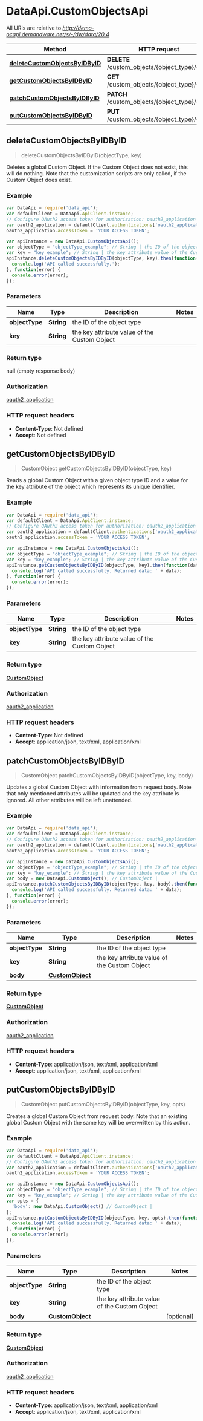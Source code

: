 # DataApi.CustomObjectsApi

All URIs are relative to *http://demo-ocapi.demandware.net/s/-/dw/data/20.4*

Method | HTTP request | Description
------------- | ------------- | -------------
[**deleteCustomObjectsByIDByID**](CustomObjectsApi.md#deleteCustomObjectsByIDByID) | **DELETE** /custom_objects/{object_type}/{key} | 
[**getCustomObjectsByIDByID**](CustomObjectsApi.md#getCustomObjectsByIDByID) | **GET** /custom_objects/{object_type}/{key} | 
[**patchCustomObjectsByIDByID**](CustomObjectsApi.md#patchCustomObjectsByIDByID) | **PATCH** /custom_objects/{object_type}/{key} | 
[**putCustomObjectsByIDByID**](CustomObjectsApi.md#putCustomObjectsByIDByID) | **PUT** /custom_objects/{object_type}/{key} | 



## deleteCustomObjectsByIDByID

> deleteCustomObjectsByIDByID(objectType, key)



Deletes a global Custom Object. If the Custom Object does not exist, this will do nothing. Note that the customization scripts are only called, if the Custom Object does exist.

### Example

```javascript
var DataApi = require('data_api');
var defaultClient = DataApi.ApiClient.instance;
// Configure OAuth2 access token for authorization: oauth2_application
var oauth2_application = defaultClient.authentications['oauth2_application'];
oauth2_application.accessToken = 'YOUR ACCESS TOKEN';

var apiInstance = new DataApi.CustomObjectsApi();
var objectType = "objectType_example"; // String | the ID of the object type
var key = "key_example"; // String | the key attribute value of the Custom Object
apiInstance.deleteCustomObjectsByIDByID(objectType, key).then(function() {
  console.log('API called successfully.');
}, function(error) {
  console.error(error);
});

```

### Parameters



Name | Type | Description  | Notes
------------- | ------------- | ------------- | -------------
 **objectType** | **String**| the ID of the object type | 
 **key** | **String**| the key attribute value of the Custom Object | 

### Return type

null (empty response body)

### Authorization

[oauth2_application](../README.md#oauth2_application)

### HTTP request headers

- **Content-Type**: Not defined
- **Accept**: Not defined


## getCustomObjectsByIDByID

> CustomObject getCustomObjectsByIDByID(objectType, key)



Reads a global Custom Object with a given object type ID and a value for the key attribute of the object which represents its unique identifier.

### Example

```javascript
var DataApi = require('data_api');
var defaultClient = DataApi.ApiClient.instance;
// Configure OAuth2 access token for authorization: oauth2_application
var oauth2_application = defaultClient.authentications['oauth2_application'];
oauth2_application.accessToken = 'YOUR ACCESS TOKEN';

var apiInstance = new DataApi.CustomObjectsApi();
var objectType = "objectType_example"; // String | the ID of the object type
var key = "key_example"; // String | the key attribute value of the Custom Object
apiInstance.getCustomObjectsByIDByID(objectType, key).then(function(data) {
  console.log('API called successfully. Returned data: ' + data);
}, function(error) {
  console.error(error);
});

```

### Parameters



Name | Type | Description  | Notes
------------- | ------------- | ------------- | -------------
 **objectType** | **String**| the ID of the object type | 
 **key** | **String**| the key attribute value of the Custom Object | 

### Return type

[**CustomObject**](CustomObject.md)

### Authorization

[oauth2_application](../README.md#oauth2_application)

### HTTP request headers

- **Content-Type**: Not defined
- **Accept**: application/json, text/xml, application/xml


## patchCustomObjectsByIDByID

> CustomObject patchCustomObjectsByIDByID(objectType, key, body)



Updates a global Custom Object with information from request body. Note that only mentioned attributes will be updated and the key attribute is ignored. All other attributes will be left unattended.

### Example

```javascript
var DataApi = require('data_api');
var defaultClient = DataApi.ApiClient.instance;
// Configure OAuth2 access token for authorization: oauth2_application
var oauth2_application = defaultClient.authentications['oauth2_application'];
oauth2_application.accessToken = 'YOUR ACCESS TOKEN';

var apiInstance = new DataApi.CustomObjectsApi();
var objectType = "objectType_example"; // String | the ID of the object type
var key = "key_example"; // String | the key attribute value of the Custom Object
var body = new DataApi.CustomObject(); // CustomObject | 
apiInstance.patchCustomObjectsByIDByID(objectType, key, body).then(function(data) {
  console.log('API called successfully. Returned data: ' + data);
}, function(error) {
  console.error(error);
});

```

### Parameters



Name | Type | Description  | Notes
------------- | ------------- | ------------- | -------------
 **objectType** | **String**| the ID of the object type | 
 **key** | **String**| the key attribute value of the Custom Object | 
 **body** | [**CustomObject**](CustomObject.md)|  | 

### Return type

[**CustomObject**](CustomObject.md)

### Authorization

[oauth2_application](../README.md#oauth2_application)

### HTTP request headers

- **Content-Type**: application/json, text/xml, application/xml
- **Accept**: application/json, text/xml, application/xml


## putCustomObjectsByIDByID

> CustomObject putCustomObjectsByIDByID(objectType, key, opts)



Creates a global Custom Object from request body. Note that an existing global Custom Object with the same key will be overwritten by this action.

### Example

```javascript
var DataApi = require('data_api');
var defaultClient = DataApi.ApiClient.instance;
// Configure OAuth2 access token for authorization: oauth2_application
var oauth2_application = defaultClient.authentications['oauth2_application'];
oauth2_application.accessToken = 'YOUR ACCESS TOKEN';

var apiInstance = new DataApi.CustomObjectsApi();
var objectType = "objectType_example"; // String | the ID of the object type
var key = "key_example"; // String | the key attribute value of the Custom Object
var opts = {
  'body': new DataApi.CustomObject() // CustomObject | 
};
apiInstance.putCustomObjectsByIDByID(objectType, key, opts).then(function(data) {
  console.log('API called successfully. Returned data: ' + data);
}, function(error) {
  console.error(error);
});

```

### Parameters



Name | Type | Description  | Notes
------------- | ------------- | ------------- | -------------
 **objectType** | **String**| the ID of the object type | 
 **key** | **String**| the key attribute value of the Custom Object | 
 **body** | [**CustomObject**](CustomObject.md)|  | [optional] 

### Return type

[**CustomObject**](CustomObject.md)

### Authorization

[oauth2_application](../README.md#oauth2_application)

### HTTP request headers

- **Content-Type**: application/json, text/xml, application/xml
- **Accept**: application/json, text/xml, application/xml

